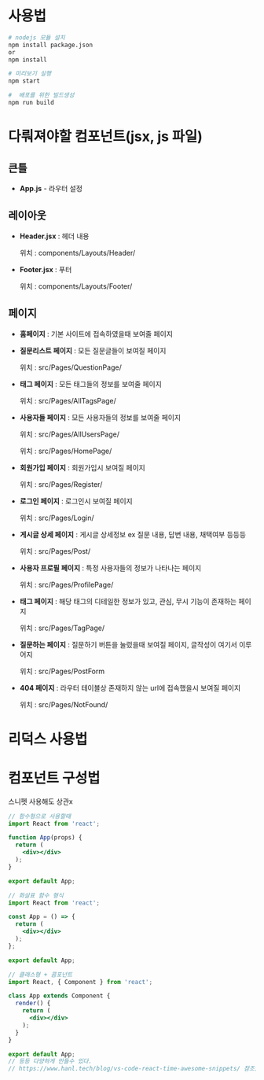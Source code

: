 # 사용법

```bash
# nodejs 모듈 설치
npm install package.json
or
npm install

# 미리보기 실행
npm start

#  배포를 위한 빌드생성
npm run build

```

# 다뤄져야할 컴포넌트(jsx, js 파일)

## 큰틀

- **App.js** - 라우터 설정

## 레이아웃

- **Header.jsx** : 헤더 내용

  위치 : components/Layouts/Header/

- **Footer.jsx** : 푸터

  위치 : components/Layouts/Footer/

## 페이지

- **홈페이지** : 기본 사이트에 접속하였을때 보여줄 페이지

- **질문리스트 페이지** : 모든 질문글들이 보여질 페이지

  위치 : src/Pages/QuestionPage/

- **태그 페이지** : 모든 태그들의 정보를 보여줄 페이지

  위치 : src/Pages/AllTagsPage/

- **사용자들 페이지** : 모든 사용자들의 정보를 보여줄 페이지

  위치 : src/Pages/AllUsersPage/

  위치 : src/Pages/HomePage/

- **회원가입 페이지** : 회원가입시 보여질 페이지

  위치 : src/Pages/Register/

- **로그인 페이지** : 로그인시 보여질 페이지

  위치 : src/Pages/Login/

- **게시글 상세 페이지** : 게시글 상세정보 ex 질문 내용, 답변 내용, 채택여부 등등등

  위치 : src/Pages/Post/

- **사용자 프로필 페이지** : 특정 사용자들의 정보가 나타나는 페이지

  위치 : src/Pages/ProfilePage/

- **태그 페이지** : 해당 태그의 디테일한 정보가 있고, 관심, 무시 기능이 존재하는 페이지

  위치 : src/Pages/TagPage/

- **질문하는 페이지** : 질문하기 버튼을 눌렀을때 보여질 페이지, 글작성이 여기서 이루어지

  위치 : src/Pages/PostForm

- **404 페이지** : 라우터 테이블상 존재하지 않는 url에 접속했을시 보여질 페이지

  위치 : src/Pages/NotFound/

# 리덕스 사용법

# 컴포넌트 구성법

스니펫 사용해도 상관x

```jsx
// 함수형으로 사용할때
import React from 'react';

function App(props) {
  return (
    <div></div>
  );
}

export default App;

// 화살표 함수 형식
import React from 'react';

const App = () => {
  return (
    <div></div>
  );
};

export default App;

// 클래스형 + 콤포넌트
import React, { Component } from 'react';

class App extends Component {
  render() {
    return (
      <div></div>
    );
  }
}

export default App;
// 등등 다양하게 만들수 있다.
// https://www.hanl.tech/blog/vs-code-react-time-awesome-snippets/ 참조글

```
